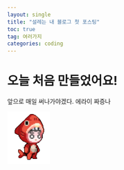```yaml
---
layout: single
title: "설레는 내 블로그 첫 포스팅"
toc: true
tag: 여러가지
categories: coding
---
```


# 오늘 처음 만들었어요!

앞으로 매일 써나가야겠다.
에라이 짜증나

![walk-red](../images/2025-04-09-first/walk-red.png)
